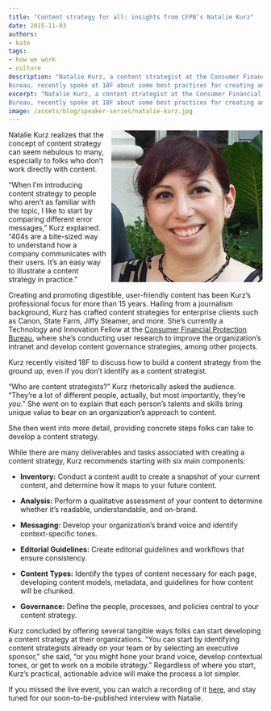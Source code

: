 ```yaml
---
title: "Content strategy for all: insights from CFPB’s Natalie Kurz"
date: 2015-11-03
authors:
- kate
tags:
- how we work
- culture
description: "Natalie Kurz, a content strategist at the Consumer Financial Protection
Bureau, recently spoke at 18F about some best practices for creating and promoting digestible, user-friendly content."
excerpt: "Natalie Kurz, a content strategist at the Consumer Financial Protection
Bureau, recently spoke at 18F about some best practices for creating and promoting digestible, user-friendly content."
image: /assets/blog/speaker-series/natalie-kurz.jpg
---
```

<div style="float: right; margin-left: 10px; ">
<img src="/assets/blog/speaker-series/natalie-kurz.jpg" alt="Natalie Kurz"></div>

Natalie Kurz realizes that the concept of content strategy can seem
nebulous to many, especially to folks who don’t work directly with
content.

“When I’m introducing content strategy to people who aren’t as familiar
with the topic, I like to start by comparing different error messages,”
Kurz explained. “404s are a bite-sized way to understand how a company
communicates with their users. It’s an easy way to illustrate a content
strategy in practice.”

Creating and promoting digestible, user-friendly content has been Kurz’s
professional focus for more than 15 years. Hailing from a journalism
background, Kurz has crafted content strategies for enterprise clients
such as Canon, State Farm, Jiffy Steamer, and more. She’s currently a
Technology and Innovation Fellow at the [Consumer Financial Protection
Bureau](http://www.consumerfinance.gov/),
where she’s conducting user research to improve the organization’s
intranet and develop content governance strategies, among other
projects.

Kurz recently visited 18F to discuss how to build a content strategy
from the ground up, even if you don’t identify as a content strategist.

“Who are content strategists?” Kurz rhetorically asked the audience.
“They’re a lot of different people, actually, but most importantly,
they’re *you*.” She went on to explain that each person’s talents and
skills bring unique value to bear on an organization’s approach to
content.

She then went into more detail, providing concrete steps folks can take
to develop a content strategy.

While there are many deliverables and tasks associated with creating a
content strategy, Kurz recommends starting with six main components:

-   **Inventory:** Conduct a content audit to create a snapshot of your current content, and determine how it maps to your future content.

-   **Analysis:** Perform a qualitative assessment of your content to determine whether it’s readable, understandable, and on-brand.

-   **Messaging:** Develop your organization’s brand voice and identify context-specific tones.

-   **Editorial Guidelines:** Create editorial guidelines and workflows that ensure consistency.

-   **Content Types:** Identify the types of content necessary for each page, developing content models, metadata, and guidelines for how content will be chunked.

-   **Governance:** Define the people, processes, and policies central to your content strategy.

Kurz concluded by offering several tangible ways folks can start
developing a content strategy at their organizations. “You can start by
identifying content strategists already on your team or by selecting an
executive sponsor,” she said, “or you might hone your brand voice,
develop contextual tones, or get to work on a mobile strategy.”
Regardless of where you start, Kurz’s practical, actionable advice will
make the process a lot simpler.

If you missed the live event, you can watch a recording of it [here](https://plus.google.com/u/0/events/c7bnoqckt7i2ha8n5ksraghvcus),
and stay tuned for our soon-to-be-published interview with Natalie.
